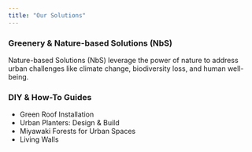 ```yaml
---
title: "Our Solutions"
---
```

### Greenery & Nature-based Solutions (NbS)
Nature-based Solutions (NbS) leverage the power of nature to address urban challenges like climate change, biodiversity loss, and human well-being.

### DIY & How-To Guides
* Green Roof Installation
* Urban Planters: Design & Build
* Miyawaki Forests for Urban Spaces
* Living Walls